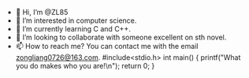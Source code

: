 - 👋 Hi, I’m @ZL85
- 👀 I’m interested in computer science.
- 🌱 I’m currently learning C and C++.
- 💞️ I’m looking to collaborate with someone excellent on sth novel.
- 📫 How to reach me? You can contact me with the email zongliang0726@163.com.
#include<stdio.h>
int main()
{
printf("What you do makes who you are!\n");
return 0;
}
<!---
ZL85/ZL85 is a ✨ special ✨ repository because its `README.md` (this file) appears on your GitHub profile.
You can click the Preview link to take a look at your changes.
--->
